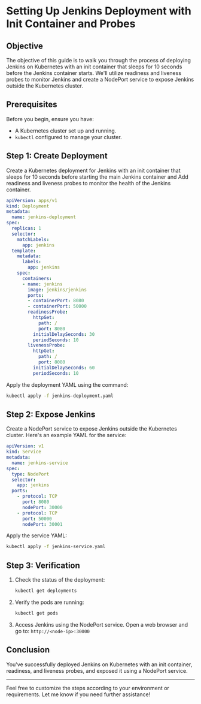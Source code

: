 # Setting Up Jenkins Deployment with Init Container and Probes

## Objective
The objective of this guide is to walk you through the process of deploying Jenkins on Kubernetes with an init container that sleeps for 10 seconds before the Jenkins container starts. We'll utilize readiness and liveness probes to monitor Jenkins and create a NodePort service to expose Jenkins outside the Kubernetes cluster.

## Prerequisites
Before you begin, ensure you have:
- A Kubernetes cluster set up and running.
- `kubectl` configured to manage your cluster.

## Step 1: Create Deployment
Create a Kubernetes deployment for Jenkins with an init container that sleeps for 10 seconds before starting the main Jenkins container and Add readiness and liveness probes to monitor the health of the Jenkins container.

```yaml
apiVersion: apps/v1
kind: Deployment
metadata:
  name: jenkins-deployment
spec:
  replicas: 1
  selector:
    matchLabels:
      app: jenkins
  template:
    metadata:
      labels:
        app: jenkins
    spec:
      containers:
      - name: jenkins
        image: jenkins/jenkins
        ports:
        - containerPort: 8080
        - containerPort: 50000
        readinessProbe:
          httpGet:
            path: /
            port: 8080
          initialDelaySeconds: 30
          periodSeconds: 10
        livenessProbe:
          httpGet:
            path: /
            port: 8080
          initialDelaySeconds: 60
          periodSeconds: 10

```

Apply the deployment YAML using the command:
```bash
kubectl apply -f jenkins-deployment.yaml
```


## Step 2: Expose Jenkins
Create a NodePort service to expose Jenkins outside the Kubernetes cluster. Here's an example YAML for the service:

```yaml
apiVersion: v1
kind: Service
metadata:
  name: jenkins-service
spec:
  type: NodePort
  selector:
    app: jenkins
  ports:
    - protocol: TCP
      port: 8080
      nodePort: 30000
    - protocol: TCP
      port: 50000
      nodePort: 30001
```

Apply the service YAML:
```bash
kubectl apply -f jenkins-service.yaml
```

## Step 3: Verification
1. Check the status of the deployment:
   ```bash
   kubectl get deployments
   ```

2. Verify the pods are running:
   ```bash
   kubectl get pods
   ```


3. Access Jenkins using the NodePort service. Open a web browser and go to: `http://<node-ip>:30000`

## Conclusion
You've successfully deployed Jenkins on Kubernetes with an init container, readiness, and liveness probes, and exposed it using a NodePort service.

---

Feel free to customize the steps according to your environment or requirements. Let me know if you need further assistance!
